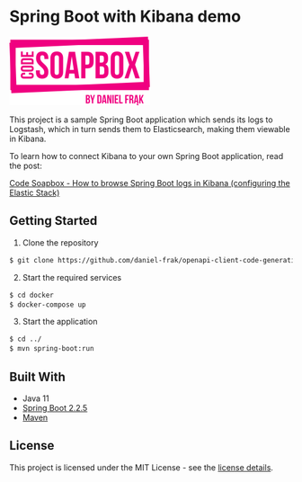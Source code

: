 # Spring Boot with Kibana demo

![Code Soapbox logo](readme-images/logo.png)

This project is a sample Spring Boot application which sends its logs to Logstash, which in turn sends them to
Elasticsearch, making them viewable in Kibana.

To learn how to connect Kibana to your own Spring Boot application, read the post:

[Code Soapbox - How to browse Spring Boot logs in Kibana (configuring the Elastic Stack)](https://codesoapbox.dev/how-to-browse-spring-boot-logs-in-kibana-configuring-the-elastic-stack/)

## Getting Started

1. Clone the repository
```bash
$ git clone https://github.com/daniel-frak/openapi-client-code-generation.git
```

2. Start the required services
```bash
$ cd docker
$ docker-compose up
```

3. Start the application
```bash
$ cd ../
$ mvn spring-boot:run
```

## Built With

* Java 11
* [Spring Boot 2.2.5](https://start.spring.io/)
* [Maven](https://maven.apache.org/)

## License

This project is licensed under the MIT License - see the [license details](https://opensource.org/licenses/MIT).